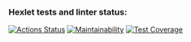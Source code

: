 ### Hexlet tests and linter status:
[![Actions Status](https://github.com/SafinMR/java-project-71/actions/workflows/hexlet-check.yml/badge.svg)](https://github.com/SafinMR/java-project-71/actions)
[![Maintainability](https://api.codeclimate.com/v1/badges/ef80d49e200587a3e329/maintainability)](https://codeclimate.com/github/SafinMR/java-project-71/maintainability)
[![Test Coverage](https://api.codeclimate.com/v1/badges/ef80d49e200587a3e329/test_coverage)](https://codeclimate.com/github/SafinMR/java-project-71/test_coverage)
